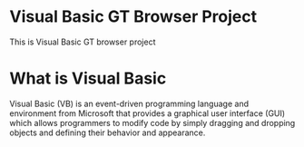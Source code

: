 # Visual Basic GT Browser Project
This is Visual Basic GT browser project

# What is Visual Basic

Visual Basic (VB) is an event-driven programming language and environment from Microsoft that provides a graphical user interface (GUI) which allows programmers to modify code by simply dragging and dropping objects and defining their behavior and appearance.
